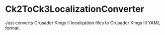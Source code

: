 # Ck2ToCk3LocalizationConverter

Just converts Crusader Kings II localization files to Crusader Kings III YAML format.
